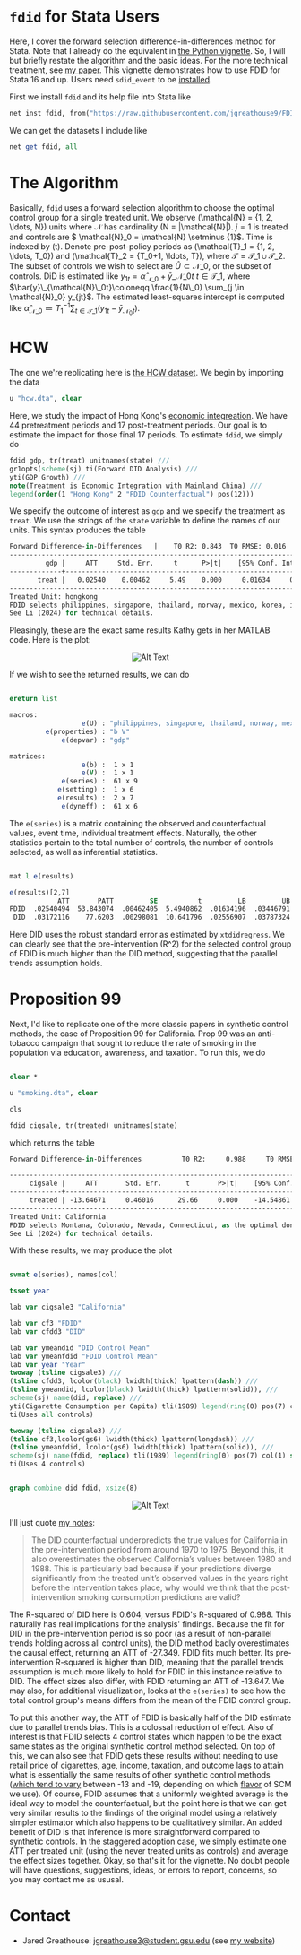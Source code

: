 # ```fdid``` for Stata Users

Here, I cover the forward selection difference-in-differences method for Stata. Note that I already do the equivalent in [the Python vignette](https://github.com/jgreathouse9/FDIDTutorial/blob/main/Vignette.md). So, I will but briefly restate the algorithm and the basic ideas. For the more technical treatment, see [my paper](https://jgreathouse9.github.io/publications/FDIDSJ.pdf). This vignette demonstrates how to use FDID for Stata 16 and up. Users need ```sdid_event``` to be [installed](https://github.com/DiegoCiccia/sdid/tree/main/sdid_event#github).

First we install ```fdid``` and its help file into Stata like

```stata
net inst fdid, from("https://raw.githubusercontent.com/jgreathouse9/FDIDTutorial/main") replace
```
We can get the datasets I include like
```stata
net get fdid, all
```

# The Algorithm

Basically, ```fdid``` uses a forward selection algorithm to choose the optimal control group for a single treated unit.  We observe \(\mathcal{N} = \{1, 2, \ldots, N\}\) units where $\mathcal N$ has cardinality \(N = |\mathcal{N}|\). $j=1$ is treated and controls are $ \mathcal{N}\_0 = \mathcal{N} \setminus \{1\}$. Time is indexed by \(t\). Denote pre-post-policy periods as \(\mathcal{T}\_1 = \{1, 2, \ldots, T\_0\}\) and \(\mathcal{T}\_2 = \{T\_0+1, \ldots, T\}\), where $\mathcal{T}= \mathcal{T}\_1 \cup \mathcal{T}\_2$. The subset of controls we wish to select are $\widehat{U} \subset \mathcal{N}\_0$, or the subset of controls. DiD is estimated like $y_{1t}=\hat\alpha_{\mathcal{N}\_0}+ \bar{y}\_{\mathcal{N}\_0t} \: t \in \mathcal{T}\_1$, where $\bar{y}\_{\mathcal{N}\_0t}\coloneqq \frac{1}{N\_0} \sum_{j \in \mathcal{N}_0} y_{jt}$. The estimated least-squares intercept is computed like $\hat\alpha_{\mathcal{N}\_0} \coloneqq T_{1}^{-1}\sum_{t \in \mathcal{T}\_{1}}\left(y_{1t}-\bar{y}_{\mathcal{N}_0t}\right)$.


# HCW

The one we're replicating here is [the HCW dataset](https://doi.org/10.1002/jae.1230). We begin by importing the data

```stata
u "hcw.dta", clear
```

Here, we study the impact of Hong Kong's [economic integreation](https://www.henleyglobal.com/residence-investment/hong-kong/cepa-hong-kong-china). We have 44 pretreatment periods and 17 post-treatment periods. Our goal is to estimate the impact for those final 17 periods. To estimate ```fdid```, we simply do
```stata
fdid gdp, tr(treat) unitnames(state) ///
gr1opts(scheme(sj) ti(Forward DID Analysis) ///
yti(GDP Growth) ///
note(Treatment is Economic Integration with Mainland China) ///
legend(order(1 "Hong Kong" 2 "FDID Counterfactual") pos(12)))
```
We specify the outcome of interest as ```gdp``` and we specify the treatment as ```treat```. We use the strings of the ```state``` variable to define the names of our units. This syntax produces the table
```stata
Forward Difference-in-Differences   |    T0 R2: 0.843  T0 RMSE: 0.016
-----------------------------------------------------------------------------
         gdp |     ATT     Std. Err.     t      P>|t|    [95% Conf. Interval]
-------------+---------------------------------------------------------------
       treat |   0.02540    0.00462     5.49    0.000     0.01634     0.03447
-----------------------------------------------------------------------------
Treated Unit: hongkong
FDID selects philippines, singapore, thailand, norway, mexico, korea, indonesia, newzealand, malaysia, as the optimal donors.
See Li (2024) for technical details.
```

Pleasingly, these are the exact same results Kathy gets in her MATLAB code. Here is the plot:
<p align="center">
  <img src="fithongkong.png" alt="Alt Text">
</p>

If we wish to see the returned results, we can do
```stata

ereturn list

macros:
                  e(U) : "philippines, singapore, thailand, norway, mexico, korea, indonesia, newzealand, malaysia,"
         e(properties) : "b V"
             e(depvar) : "gdp"

matrices:
                  e(b) :  1 x 1
                  e(V) :  1 x 1
             e(series) :  61 x 9
            e(setting) :  1 x 6
            e(results) :  2 x 7
             e(dyneff) :  61 x 6

```
The ```e(series)``` is a matrix containing the observed and counterfactual values, event time, individual treatment effects. Naturally, the other statistics pertain to the total number of controls, the number of controls selected, as well as inferential statistics. 

```stata

mat l e(results)

e(results)[2,7]
            ATT       PATT         SE          t         LB         UB         R2
FDID  .02540494  53.843074  .00462405  5.4940862  .01634196  .03446791   .8427835
 DID  .03172116    77.6203  .00298081  10.641796  .02556907  .03787324      .5046
```
Here DID uses the robust standard error as estimated by ```xtdidregress```. We can clearly see that the pre-intervention \(R^2\) for the selected control group of FDID is much higher than the DID method, suggesting that the parallel trends assumption holds.

# Proposition 99

Next, I'd like to replicate one of the more classic papers in synthetic control methods, the case of Proposition 99 for California. Prop 99 was an anti-tobacco campaign that sought to reduce the rate of smoking in the population via education, awareness, and taxation. To run this, we do

```stata

clear *

u "smoking.dta", clear

cls

fdid cigsale, tr(treated) unitnames(state)
```
which returns the table
```stata
Forward Difference-in-Differences          T0 R2:     0.988     T0 RMSE:     1.282

-----------------------------------------------------------------------------------------
     cigsale |     ATT       Std. Err.      t       P>|t|    [95% Conf. Interval]
-------------+---------------------------------------------------------------------------
     treated | -13.64671     0.46016      29.66     0.000    -14.54861  -12.74481
-----------------------------------------------------------------------------------------
Treated Unit: California
FDID selects Montana, Colorado, Nevada, Connecticut, as the optimal donors.
See Li (2024) for technical details.
```

With these results, we may produce the plot

```stata

svmat e(series), names(col)

tsset year

lab var cigsale3 "California"

lab var cf3 "FDID"
lab var cfdd3 "DID"

lab var ymeandid "DID Control Mean"
lab var ymeanfdid "FDID Control Mean"
lab var year "Year"
twoway (tsline cigsale3) ///
(tsline cfdd3, lcolor(black) lwidth(thick) lpattern(dash)) ///
(tsline ymeandid, lcolor(black) lwidth(thick) lpattern(solid)), ///
scheme(sj) name(did, replace) ///
yti(Cigarette Consumption per Capita) tli(1989) legend(ring(0) pos(7) col(1) size(large)) ///
ti(Uses all controls)

twoway (tsline cigsale3) ///
(tsline cf3,lcolor(gs6) lwidth(thick) lpattern(longdash)) ///
(tsline ymeanfdid, lcolor(gs6) lwidth(thick) lpattern(solid)), ///
scheme(sj) name(fdid, replace) tli(1989) legend(ring(0) pos(7) col(1) size(large)) ///
ti(Uses 4 controls)


graph combine did fdid, xsize(8)

```

<p align="center">
  <img src="FDIDP99Update.png" alt="Alt Text">
</p>

I'll just quote [my notes](https://jgreathouse9.github.io/GSUmetricspolicy/treatmenteffects.html):

> The DID counterfactual underpredicts the true values for California in the pre-intervention period from around 1970 to 1975. Beyond this, it also overestimates the observed California’s values between 1980 and 1988. This is particularly bad because if your predictions diverge significantly from the treated unit’s observed values in the years right before the intervention takes place, why would we think that the post-intervention smoking consumption predictions are valid?

The R-squared of DID here is 0.604, versus FDID's R-squared of 0.988. This naturally has real implications for the analysis' findings. Because the fit for DID in the pre-intervention period is so poor (as a result of non-parallel trends holding across all control units), the DID method badly overestimates the causal effect, returning an ATT of -27.349. FDID fits much better. Its pre-intervention R-squared is higher than DID, meaning that the parallel trends assumption is much more likely to hold for FDID in this instance relative to DID. The effect sizes also differ, with FDID returning an ATT of -13.647. We may also, for additional visualization, looks at the ```e(series)``` to see how the total control group's means differs from the mean of the FDID control group.

To put this another way, the ATT of FDID is basically half of the DID estimate due to parallel trends bias. This is a colossal reduction of effect. Also of interest is that FDID selects 4 control states which happen to be the exact same states as the original synthetic control method selected. On top of this, we can also see that FDID gets these results without needing to use retail price of cigarettes, age, income, taxation, and outcome lags to attain what is essentially the same results of other synthetic control methods ([which tend to vary](https://rpubs.com/dwrich27/941298) between -13 and -19, depending on which [flavor](https://doi.org/10.48550/arXiv.2203.11576) of SCM we use). Of course, FDID assumes that a uniformly weighted average is the ideal way to model the counterfactual, but the point here is that we can get very similar results to the findings of the original model using a relatively simpler estimator which also happens to be qualitatively similar. An added benefit of DID is that inference is more straightforward compared to synthetic controls. In the staggered adoption case, we simply estimate one ATT per treated unit (using the never treated units as controls) and average the effect sizes together. Okay, so that's it for the vignette. No doubt people will have questions, suggestions, ideas, or errors to report, concerns, so you may contact me as ususal.

# Contact
- Jared Greathouse: <jgreathouse3@student.gsu.edu> (see [my website](https://jgreathouse9.github.io/))
